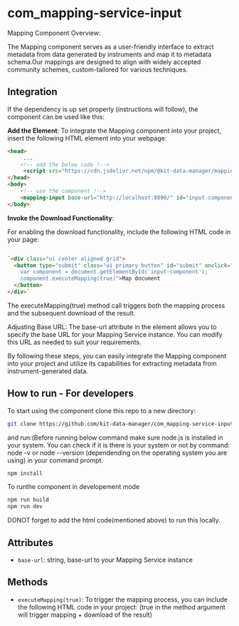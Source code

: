 # com_mapping-service-input



Mapping Component Overview:

The Mapping component serves as a user-friendly interface to extract metadata from data generated by instruments and map it to metadata schema.Our mappings are designed to align with widely accepted community schemes, custom-tailored for various techniques.

## Integration

If the dependency is up set properly (instructions will follow), the component can be used like this:

**Add the Element**:
To integrate the Mapping component into your project, insert the following HTML element into your webpage:

```html
<head>
     ...
    <!-- add the below code !-->
     <script src="https://cdn.jsdelivr.net/npm/@kit-data-manager/mapping-service-input@latest/dist/com_mapping-service-input.es.js"></script>
</head>
<body>
    <!-- use the component !-->
    <mapping-input base-url="http://localhost:8090/" id="input-component"></mapping-input>
</body>
```
**Invoke the Download Functionality**:

For enabling the download functionality, include the following HTML code in your page:
```html

`<div class="ui center aligned grid">
  <button type="submit" class="ui primary button" id="submit" onclick="
    var component = document.getElementById('input-component');
    component.executeMapping(true)">Map document
  </button>
</div>`

```

The executeMapping(true) method call triggers both the mapping process and the subsequent download of the result.

Adjusting Base URL:
The base-url attribute in the <mapping-input> element allows you to specify the base URL for your Mapping Service instance. You can modify this URL as needed to suit your requirements.

By following these steps, you can easily integrate the Mapping component into your project and utilize its capabilities for extracting metadata from instrument-generated data.


## How to run - For developers

To start using the component clone this repo to a new directory:

```bash
git clone https://github.com/kit-data-manager/com_mapping-service-input.git
```

and run:(Before running below command make sure node.js is installed in your system. You can check if it is there is your system or not by command: node -v or node --version (dependending on the operating system you are using) in your command prompt.

```bash
npm install
```

To runthe component in developement mode

```bash
npm run build
npm run dev
```

DONOT forget to add the html code(mentioned above) to run this locally.


## Attributes

- `base-url`: string, base-url to your Mapping Service instance


## Methods
- `executeMapping(true)`: To trigger the mapping process, you can include the following HTML code in your project:
 (true in the method argument will trigger mapping + download of the result)





  
